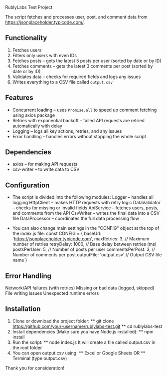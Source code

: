 RublyLabs Test Project

The script fetches and processes user, post, and comment data from https://jsonplaceholder.typicode.com/.

## Functionality
1. Fetches users
2. Filters only users with even IDs  
3. Fetches posts – gets the latest 5 posts per user (sorted by date or by ID)  
4. Fetches comments – gets the latest 3 comments per post (sorted by date or by ID)  
5. Validates data – checks for required fields and logs any issues  
6. Writes everything to a CSV file called `output.csv`

## Features
- Concurrent loading – uses `Promise.all` to speed up comment fetching using axios package
- Retries with exponential backoff – failed API requests are retried automatically with delay  
- Logging – logs all key actions, retries, and any issues  
- Error handling – handles errors without stopping the whole script

## Dependencies
- axios – for making API requests  
- csv-writer – to write data to CSV

## Configuration

- The script is divided into the following modules:
Logger – handles all logging
HttpClient – makes HTTP requests with retry logic
DataValidator – checks for missing or invalid fields
ApiService – fetches users, posts, and comments from the API
CsvWriter – writes the final data into a CSV file
DataProcessor – coordinates the full data processing flow

- You can also change main settings in the "CONFIG" object at the top of the index.js file:
const CONFIG = {
  baseUrl: 'https://jsonplaceholder.typicode.com',
  maxRetries: 3,           // Maximum number of retries
  retryDelay: 1000,        // Base delay between retries (ms)
  postsPerUser: 5,         // Number of posts per user
  commentsPerPost: 3,      // Number of comments per post
  outputFile: 'output.csv' // Output CSV file name
}

## Error Handling
Network/API failures (with retries)
Missing or bad data (logged, skipped)
File writing issues
Unexpected runtime errors

## Installation
1. Clone or download the project folder:
** git clone https://github.com/your-username/rublylabs-test.git
** cd rublylabs-test
2. Install dependencies (Make sure you have Node.js installed):
** npm install
3. Run the script:
** node index.js
It will create a file called output.csv in the root folder
4. You can open output.csv using:
** Excel or Google Sheets
OR 
** Terminal (type output.csv)



Thank you for consideration!